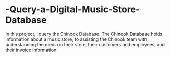 # -Query-a-Digital-Music-Store-Database
In this project, i query the Chinook Database. The Chinook Database holds information about a music store, to assisting the Chinook team with understanding the media in their store, their customers and employees, and their invoice information.
